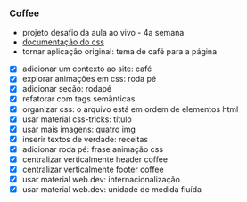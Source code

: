 ### Coffee

- projeto desafio da aula ao vivo - 4a semana
- [documentação do css](https://developer.mozilla.org/en-US/docs/Web/CSS) 
- tornar aplicação original: tema de café para a página
- [x] adicionar um contexto ao site: café
- [x] explorar animações em css: roda pé
- [x] adicionar seção: rodapé
- [x] refatorar com tags semânticas
- [x] organizar css: o arquivo está em ordem de elementos html
- [x] usar material css-tricks: título
- [x] usar mais imagens: quatro img
- [x] inserir textos de verdade: receitas
- [x] adicionar roda pé: frase animação css
- [x] centralizar verticalmente header coffee
- [x] centralizar verticalmente footer coffee
- [x] usar material web.dev: internacionalização
- [x] usar material web.dev: unidade de medida fluída

